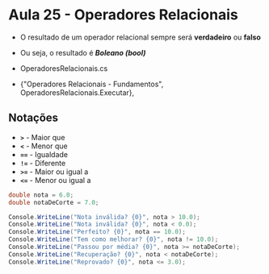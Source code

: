 # Aula 25 - Operadores Relacionais

* O resultado de um operador relacional sempre será **verdadeiro** ou **falso**
* Ou seja, o resultado é ***Boleano (bool)***

* OperadoresRelacionais.cs
* {"Operadores Relacionais - Fundamentos", OperadoresRelacionais.Executar},

## Notações

* **`>`** - Maior que
* **`<`** - Menor que
* **`==`** - Igualdade
* **`!=`** - Diferente
* **`>=`** - Maior ou igual a
* **`<=`** - Menor ou igual a

```cs
double nota = 6.0;
double notaDeCorte = 7.0;

Console.WriteLine("Nota inválida? {0}", nota > 10.0);
Console.WriteLine("Nota inválida? {0}", nota < 0.0);
Console.WriteLine("Perfeito? {0}", nota == 10.0);
Console.WriteLine("Tem como melhorar? {0}", nota != 10.0);
Console.WriteLine("Passou por média? {0}", nota >= notaDeCorte);
Console.WriteLine("Recuperação? {0}", nota < notaDeCorte);
Console.WriteLine("Reprovado? {0}", nota <= 3.0);
```